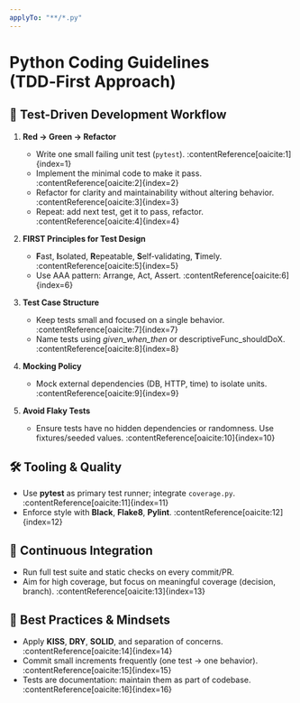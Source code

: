 ```yaml
---
applyTo: "**/*.py"
---
```

# Python Coding Guidelines (TDD‑First Approach)

## 🧪 Test-Driven Development Workflow

1. **Red → Green → Refactor**  
   - Write one small failing unit test (`pytest`). :contentReference[oaicite:1]{index=1}  
   - Implement the minimal code to make it pass. :contentReference[oaicite:2]{index=2}  
   - Refactor for clarity and maintainability without altering behavior. :contentReference[oaicite:3]{index=3}  
   - Repeat: add next test, get it to pass, refactor. :contentReference[oaicite:4]{index=4}  

2. **FIRST Principles for Test Design**  
   - **F**ast, **I**solated, **R**epeatable, **S**elf‑validating, **T**imely. :contentReference[oaicite:5]{index=5}  
   - Use AAA pattern: Arrange, Act, Assert. :contentReference[oaicite:6]{index=6}  

3. **Test Case Structure**  
   - Keep tests small and focused on a single behavior. :contentReference[oaicite:7]{index=7}  
   - Name tests using *given_when_then* or descriptiveFunc_shouldDoX. :contentReference[oaicite:8]{index=8}  

4. **Mocking Policy**  
   - Mock external dependencies (DB, HTTP, time) to isolate units. :contentReference[oaicite:9]{index=9}  

5. **Avoid Flaky Tests**  
   - Ensure tests have no hidden dependencies or randomness. Use fixtures/seeded values. :contentReference[oaicite:10]{index=10}  


## 🛠 Tooling & Quality

- Use **pytest** as primary test runner; integrate `coverage.py`. :contentReference[oaicite:11]{index=11}  
- Enforce style with **Black**, **Flake8**, **Pylint**. :contentReference[oaicite:12]{index=12}  

## 🔁 Continuous Integration

- Run full test suite and static checks on every commit/PR.  
- Aim for high coverage, but focus on meaningful coverage (decision, branch). :contentReference[oaicite:13]{index=13}  



## 📘 Best Practices & Mindsets

- Apply **KISS**, **DRY**, **SOLID**, and separation of concerns. :contentReference[oaicite:14]{index=14}  
- Commit small increments frequently (one test → one behavior). :contentReference[oaicite:15]{index=15}  
- Tests are documentation: maintain them as part of codebase. :contentReference[oaicite:16]{index=16}  
